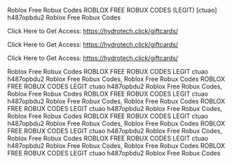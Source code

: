Roblox Free Robux Codes ROBLOX FREE ROBUX CODES (LEGIT) [ctuao] h487opbdu2 Roblox Free Robux Codes

Click Here to Get Access: https://hydrotech.click/giftcards/

Click Here to Get Access: https://hydrotech.click/giftcards/

Click Here to Get Access: https://hydrotech.click/giftcards/

Roblox Free Robux Codes ROBLOX FREE ROBUX CODES LEGIT ctuao h487opbdu2 Roblox Free Robux Codes, Roblox Free Robux Codes ROBLOX FREE ROBUX CODES LEGIT ctuao h487opbdu2 Roblox Free Robux Codes, Roblox Free Robux Codes ROBLOX FREE ROBUX CODES LEGIT ctuao h487opbdu2 Roblox Free Robux Codes, Roblox Free Robux Codes ROBLOX FREE ROBUX CODES LEGIT ctuao h487opbdu2 Roblox Free Robux Codes, Roblox Free Robux Codes ROBLOX FREE ROBUX CODES LEGIT ctuao h487opbdu2 Roblox Free Robux Codes, Roblox Free Robux Codes ROBLOX FREE ROBUX CODES LEGIT ctuao h487opbdu2 Roblox Free Robux Codes, Roblox Free Robux Codes ROBLOX FREE ROBUX CODES LEGIT ctuao h487opbdu2 Roblox Free Robux Codes, Roblox Free Robux Codes ROBLOX FREE ROBUX CODES LEGIT ctuao h487opbdu2 Roblox Free Robux Codes
